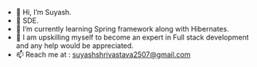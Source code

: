 
- 👋 Hi, I’m Suyash. 
- 🌱 SDE.
- 🔭 I’m currently learning Spring framework along with Hibernates.
- 💬 I am upskilling myself to become an expert in Full stack development and any help would be appreciated.
- 📫 Reach me at : suyashshrivastava2507@gmail.com
<!--- 👀 I’m interested in programming in Java
- 🌱 I’m currently learning Spring framework. 
-->
<!--
**Suyash2507/Suyash2507** is a ✨ _special_ ✨ repository because its `README.md` (this file) appears on your GitHub profile.

Here are some ideas to get you started:

- 🔭 I’m currently working on ...
- 🌱 I’m currently learning ...
- 👯 I’m looking to collaborate on ...
- 🤔 I’m looking for help with ...
- 💬 Ask me about ...
- 📫 How to reach me: ...
- 😄 Pronouns: ...
- ⚡ Fun fact: ...
-->
